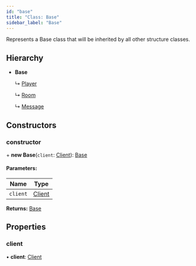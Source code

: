 ```yaml
---
id: "base"
title: "Class: Base"
sidebar_label: "Base"
---
```


Represents a Base class that will be inherited by all other structure classes.

## Hierarchy

* **Base**

  ↳ [Player](player.md)

  ↳ [Room](room.md)

  ↳ [Message](message.md)

## Constructors

### constructor

\+ **new Base**(`client`: [Client](client.md)): [Base](base.md)

#### Parameters:

Name | Type |
------ | ------ |
`client` | [Client](client.md) |

**Returns:** [Base](base.md)

## Properties

### client

•  **client**: [Client](client.md)

